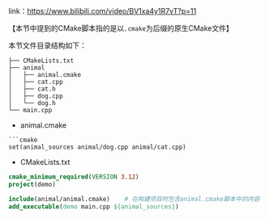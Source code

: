 
link：https://www.bilibili.com/video/BV1xa4y1R7vT?p=11

【本节中提到的CMake脚本指的是以```.cmake```为后缀的原生CMake文件】

本节文件目录结构如下：
```shell
├── CMakeLists.txt
├── animal
│   ├── animal.cmake
│   ├── cat.cpp
│   ├── cat.h
│   ├── dog.cpp
│   └── dog.h
└── main.cpp
```

* animal.cmake
```
```cmake
set(animal_sources animal/dog.cpp animal/cat.cpp)
```

* CMakeLists.txt
```cmake
cmake_minimum_required(VERSION 3.12)
project(demo)

include(animal/animal.cmake)    # 在构建项目时包含animal.cmake脚本中的内容
add_executable(demo main.cpp ${animal_sources})
```

